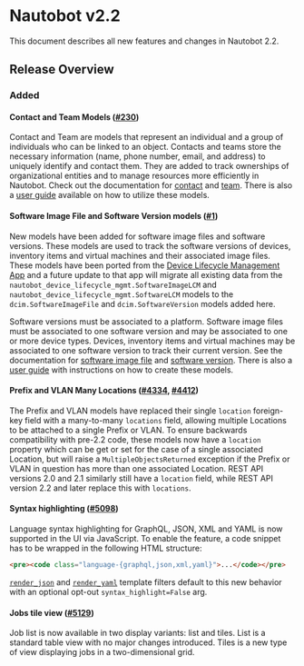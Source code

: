 <!-- markdownlint-disable MD024 -->

# Nautobot v2.2

This document describes all new features and changes in Nautobot 2.2.

## Release Overview

### Added

#### Contact and Team Models ([#230](https://github.com/nautobot/nautobot/issues/230))

Contact and Team are models that represent an individual and a group of individuals who can be linked to an object. Contacts and teams store the necessary information (name, phone number, email, and address) to uniquely identify and contact them. They are added to track ownerships of organizational entities and to manage resources more efficiently in Nautobot. Check out the documentation for [contact](../user-guide/core-data-model/extras/contact.md) and [team](../user-guide/core-data-model/extras/team.md). There is also a [user guide](../user-guide/feature-guides/contact-and-team.md) available on how to utilize these models.

#### Software Image File and Software Version models ([#1](https://github.com/nautobot/nautobot/issues/1))

New models have been added for software image files and software versions. These models are used to track the software versions of devices, inventory items and virtual machines and their associated image files. These models have been ported from the [Device Lifecycle Management App](https://github.com/nautobot/nautobot-app-device-lifecycle-mgmt/) and a future update to that app will migrate all existing data from the `nautobot_device_lifecycle_mgmt.SoftwareImageLCM` and `nautobot_device_lifecycle_mgmt.SoftwareLCM` models to the `dcim.SoftwareImageFile` and `dcim.SoftwareVersion` models added here.

Software versions must be associated to a platform. Software image files must be associated to one software version and may be associated to one or more device types. Devices, inventory items and virtual machines may be associated to one software version to track their current version. See the documentation for [software image file](../user-guide/core-data-model/dcim/softwareimagefile.md) and [software version](../user-guide/core-data-model/dcim/softwareversion.md). There is also a [user guide](../user-guide/feature-guides/software-image-files-and-versions.md) with instructions on how to create these models.

#### Prefix and VLAN Many Locations ([#4334](https://github.com/nautobot/nautobot/issues/4334), [#4412](https://github.com/nautobot/nautobot/issues/4412))

The Prefix and VLAN models have replaced their single `location` foreign-key field with a many-to-many `locations` field, allowing multiple Locations to be attached to a single Prefix or VLAN. To ensure backwards compatibility with pre-2.2 code, these models now have a `location` property which can be get or set for the case of a single associated Location, but will raise a `MultipleObjectsReturned` exception if the Prefix or VLAN in question has more than one associated Location. REST API versions 2.0 and 2.1 similarly still have a `location` field, while REST API version 2.2 and later replace this with `locations`.

#### Syntax highlighting ([#5098](https://github.com/nautobot/nautobot/issues/5098))

Language syntax highlighting for GraphQL, JSON, XML and YAML is now supported in the UI via JavaScript. To enable the feature, a code snippet has to be wrapped in the following HTML structure:

```html
<pre><code class="language-{graphql,json,xml,yaml}">...</code></pre>
```

[`render_json`](../user-guide/platform-functionality/template-filters.md#render_json) and [`render_yaml`](../user-guide/platform-functionality/template-filters.md#render_yaml) template filters default to this new behavior with an optional opt-out `syntax_highlight=False` arg.

#### Jobs tile view ([#5129](https://github.com/nautobot/nautobot/issues/5129))

Job list is now available in two display variants: list and tiles. List is a standard table view with no major changes introduced. Tiles is a new type of view displaying jobs in a two-dimensional grid.
